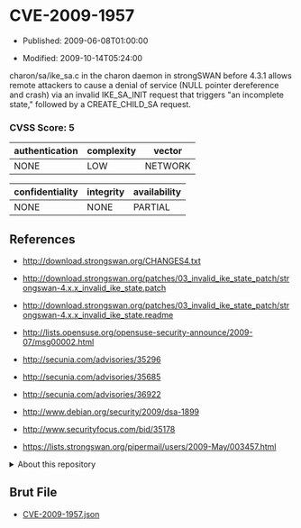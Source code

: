 # CVE-2009-1957

- Published: 2009-06-08T01:00:00

- Modified: 2009-10-14T05:24:00

charon/sa/ike_sa.c in the charon daemon in strongSWAN before 4.3.1 allows remote attackers to cause a denial of service (NULL pointer dereference and crash) via an invalid IKE_SA_INIT request that triggers "an incomplete state," followed by a CREATE_CHILD_SA request.

### CVSS Score: **5**

| authentication | complexity | vector |
| --- | --- | --- |
| NONE | LOW | NETWORK |

| confidentiality | integrity | availability |
| --- | --- | --- |
| NONE | NONE | PARTIAL |

## References

* http://download.strongswan.org/CHANGES4.txt

* http://download.strongswan.org/patches/03_invalid_ike_state_patch/strongswan-4.x.x_invalid_ike_state.patch

* http://download.strongswan.org/patches/03_invalid_ike_state_patch/strongswan-4.x.x_invalid_ike_state.readme

* http://lists.opensuse.org/opensuse-security-announce/2009-07/msg00002.html

* http://secunia.com/advisories/35296

* http://secunia.com/advisories/35685

* http://secunia.com/advisories/36922

* http://www.debian.org/security/2009/dsa-1899

* http://www.securityfocus.com/bid/35178

* https://lists.strongswan.org/pipermail/users/2009-May/003457.html

<details>
<summary>About this repository</summary> 

  This repository is part of the project [Live Hack CVE](https://github.com/Live-Hack-CVE). Main website can be found [www.live-hack.org](https://www.live-hack.org) 
  
  Made by [Sn0wAlice](https://github.com/Sn0wAlice) for the people that care about security and need to have a feed of the latest CVEs. Hope you enjoy it, don't forget to star the repo and follow me on [Twitter](https://twitter.com/Sn0wAlice) and [Github](https://github.com/Sn0wAlice). And that is my [personnal website](https://www.alice-snow.me/)

  - [Home Page](https://github.com/Live-Hack-CVE)
  - [Framework](https://github.com/Live-Hack-CVE/cve-framework)
  - [CVE database](https://github.com/Live-Hack-CVE/full_database)
  - [Changelog](https://github.com/Live-Hack-CVE/Changelog)
</details>

## Brut File

* [CVE-2009-1957.json](https://raw.githubusercontent.com/Live-Hack-CVE/full_database/main/cves/2009/CVE-2009-1957.json)

